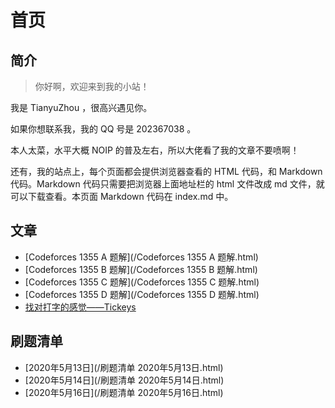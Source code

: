 # 首页

## 简介

> 你好啊，欢迎来到我的小站！

我是 TianyuZhou ，很高兴遇见你。

如果你想联系我，我的 QQ 号是 202367038 。

本人太菜，水平大概 NOIP 的普及左右，所以大佬看了我的文章不要喷啊！

还有，我的站点上，每个页面都会提供浏览器查看的 HTML 代码，和 Markdown 代码。Markdown 代码只需要把浏览器上面地址栏的 html 文件改成 md 文件，就可以下载查看。本页面 Markdown  代码在 index.md 中。

## 文章

- [Codeforces 1355 A 题解](/Codeforces 1355 A 题解.html)
- [Codeforces 1355 B 题解](/Codeforces 1355 B 题解.html)
- [Codeforces 1355 C 题解](/Codeforces 1355 C 题解.html)
- [Codeforces 1355 D 题解](/Codeforces 1355 D 题解.html)
- [找对打字的感觉——Tickeys](/找对打字的感觉——Tickeys.html)

## 刷题清单

- [2020年5月13日](/刷题清单 2020年5月13日.html)
- [2020年5月14日](/刷题清单 2020年5月14日.html)
- [2020年5月16日](/刷题清单 2020年5月16日.html)